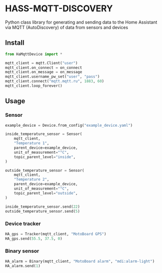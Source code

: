 # HASS-MQTT-DISCOVERY

Python class library for generating and sending data to the Home Assistant via MQTT (AutoDiscovery) of data from sensors and devices

## Install
```Python
from HaMqttDevice import *

mqtt_client = mqtt.Client("user")
mqtt_client.on_connect = on_connect
mqtt_client.on_message = on_message
mqtt_client.username_pw_set("user", "pass")
mqtt_client.connect("mqtt.mqtt.ru", 1883, 60)
mqtt_client.loop_forever()
```

## Usage

### Sensor
```Python
example_device = Device.from_config("example_device.yaml")

inside_temperature_sensor = Sensor(
    mqtt_client,
    "Temperature 1",
    parent_device=example_device,
    unit_of_measurement="°C",
    topic_parent_level="inside",
)

outside_temperature_sensor = Sensor(
    mqtt_client,
    "Temperature 2",
    parent_device=example_device,
    unit_of_measurement="°C",
    topic_parent_level="outside",
)

inside_temperature_sensor.send(22)
outside_temperature_sensor.send(5)
```

### Device tracker
```Python
HA_gps = Tracker(mqtt_client, "MotoBoard GPS")
HA_gps.send(55.5, 37.5, 0)
```

### Binary sensor
```Python
HA_alarm = Binary(mqtt_client, "MotoBoard alarm", "mdi:alarm-light")
HA_alarm.send(1)
```
